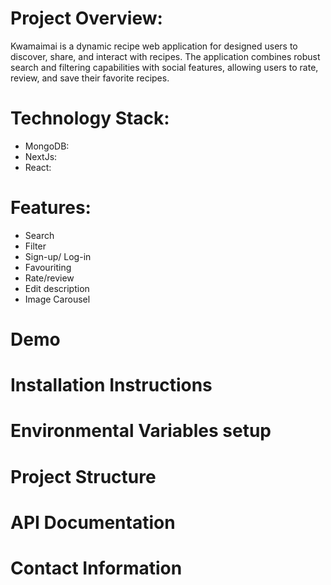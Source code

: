 # Project Overview:

Kwamaimai is a dynamic recipe web application for designed users to discover, share, and interact with recipes. The application combines robust search and filtering capabilities with social features, allowing users to rate, review, and save their favorite recipes.

# Technology Stack:

- MongoDB:
- NextJs:
- React:

# Features:

- Search
- Filter
- Sign-up/ Log-in
- Favouriting
- Rate/review
- Edit description
- Image Carousel

# Demo

# Installation Instructions

# Environmental Variables setup

# Project Structure

# API Documentation

# Contact Information

<!--
## Getting Started

First, run the development server:

```bash
npm run dev
# or
yarn dev
# or
pnpm dev
# or
bun dev
```

Open [http://localhost:3000](http://localhost:3000) with your browser to see the result.
 -->
